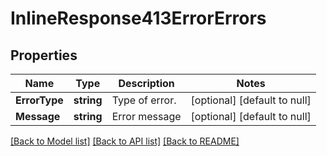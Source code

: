 # InlineResponse413ErrorErrors

## Properties
Name | Type | Description | Notes
------------ | ------------- | ------------- | -------------
**ErrorType** | **string** | Type of error. | [optional] [default to null]
**Message** | **string** | Error message | [optional] [default to null]

[[Back to Model list]](../README.md#documentation-for-models) [[Back to API list]](../README.md#documentation-for-api-endpoints) [[Back to README]](../README.md)

